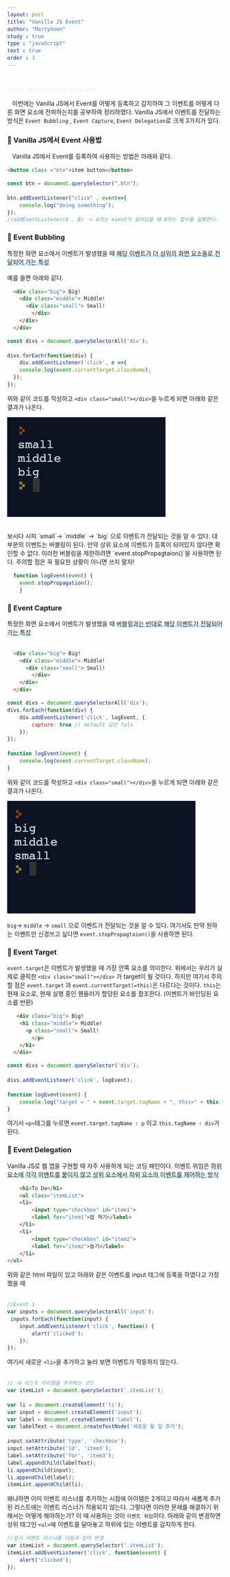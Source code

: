 ```yaml
---
layout: post
title: "Vanilla JS Event"
author: "Martyhoon"
study : true
type : "javaScript"
text : true
order : 3
---
```


<br>

<p style="font-size : 10px; color : #e9e9e9" > 아래 글은 공부하고 기억하기 위해 남겨놓는 글이다 </p>


&nbsp;&nbsp; 이번에는 Vanilla JS에서 Event를 어떻게 등록하고 감지하여 그 이벤트를 어떻게 다른 화면 요소에 전파하는지를 공부하여 정리하였다. Vanilla JS에서 이벤트를 전달하는 방식은 `Event Bubbling` , `Event Capture`, `Event Delegation`로 크게 3가지가 있다.

### &#128310; Vanilla JS에서 Event 사용법

&nbsp;&nbsp; Vanilla JS에서 Event를 등록하여 사용하는 방법은 아래와 같다.

```html
<button class ="btn">item button</button>
```

```js
const btn = document.querySelector(".btn");

btn.addEventListener("click" , event=>{
    console.log("doing something");
});
//addEventListener(A , B) -> A라는 event가 일어났을 때 B라는 함수를 실행한다.
```
### &#128310; Event Bubbling

특정한 화면 요소에서 이벤트가 발생했을 때 <span style ="border-bottom : 3px soild #be4e7f8; box-shadow : inset 0 -4px 0 #b4e7f8;">해당 이벤트가 더 상위의 화면 요소들로 전달되어 가는 특성</span>
<br><Br>
예를 들면 아래와 같다. 

```html
  <div class="big"> Big!
    <div class="middle"> Middle!
      <div class="small"> Small!
        </div>
    </div>
  </div>
```

```js
const divs = document.querySelectorAll('div');

divs.forEach(function(div) {
	div.addEventListener('click', e =>{
    console.log(event.currentTarget.className);
  });
});
```
위와 같이 코드를 작성하고 `<div class="small"></div>`을 누르게 되면 아래와 같은 결과가 나온다.

![Result](/study/2020-JS-Event/img/resultBubble.png)

 <br>
보시다 시피 `small`-> `middle` -> `big` 으로 이벤트가 전달되는 것을 알 수 있다. 대부분의 이벤트는 버블링이 된다. 만약 상위 요소에 이벤트가 등록이 되어있지 않다면 확인할 수 없다. 이러한 버블링을 제한하려면 `event.stopPropagtaion()`을 사용하면 된다. 주의할 점은 꼭 필요한 상황이 아니면 쓰지 말자! 

```js
  function logEvent(event) {
	event.stopPropagation();
    }
```


### &#128310; Event Capture

특정한 화면 요소에서 이벤트가 발생했을 때 <span style ="border-bottom : 3px soild #be4e7f8; box-shadow : inset 0 -4px 0 #b4e7f8;">버블링과는 반대로 해당 이벤트가 전달되어 가는 특성</span>

```html

  <div class="big"> Big!
    <div class="middle"> Middle!
      <div class="small"> Small!
        </div>
    </div>
  </div>

```

```js
const divs = document.querySelectorAll('div');
divs.forEach(function(div) {
	div.addEventListener('click', logEvent, {
		capture: true // default 값은 fals
	});
});

function logEvent(event) {
	console.log(event.currentTarget.className);
}
```

위와 같이 코드를 작성하고 `<div class="small"></div>`을 누르게 되면 아래와 같은 결과가 나온다.

![Result2](/study/2020-JS-Event/img/resultCapture.png)
<br>

`big`-> `middle` -> `small` 으로 이벤트가 전달되는 것을 알 수 있다. 여기서도 만약 원하는 이벤트만 신경쓰고 싶다면 `event.stopPropagtaion()`을 사용하면 된다.

### &#128310; Event Target

`event.target`은 이벤트가 발생했을 때 가장 안쪽 요소를 의미한다. 위에서는 우리가 실제로 클릭한 `<div class="small"></div>` 가 target이 될 것이다. 하지만 여기서 주의할 점은 `event.target` 과 `event.currentTarget(=this)`은 다르다는 것이다. `this`는 현재 요소로, 현재 실행 중인 핸들러가 할당된 요소를 참조한다. (이벤트가 바인딩된 요소를 반환)

```html
   <div class="big"> Big!
    <h1 class="middle"> Middle!
      <p class="small"> Small!
        </p>
    </h1>
  </div>
```

```js
const divs = document.querySelector('div');

divs.addEventListener('click', logEvent);

function logEvent(event) {
	console.log("target = " + event.target.tagName + ", this=" + this.tagName)
}
```
여기서 `<p>`태그를 누르면 `event.target.tagName : p` 이고  `this.tagName : div`가 된다.



### &#128310; Event Delegation

Vanilla JS로 웹 앱을 구현할 때 자주 사용하게 되는 코딩 패턴이다. 이벤트 위임은 <span style ="border-bottom : 3px soild #be4e7f8; box-shadow : inset 0 -4px 0 #b4e7f8;">하위 요소에 각각 이벤트를 붙이지 않고 상위 요소에서 하위 요소의 이벤트를 제어하는 방식 </span>

```html
    <h1>To Do</h1>
    <ul class="itemList">
	<li>
		<input type="checkbox" id="item1">
		<label for="item1">밥 먹기</label>
	</li>
	<li>
		<input type="checkbox" id="item2">
		<label for="item2">놀기</label>
	</li>
</ul>

```
위와 같은 html 파일이 있고 아래와 같은 이벤트를 input 태그에 등록을 하였다고 가정했을 때

```js

//Event 1
var inputs = document.querySelectorAll('input');
 inputs.forEach(function(input) {
 	input.addEventListener('click', function() {
 		alert('clicked');
	});
});

```

여기서 새로운 `<li>`을 추가하고 눌러 보면 이벤트가 작동하지 않는다.

```js

// 새 리스트 아이템을 추가하는 코드
var itemList = document.querySelector('.itemList');

var li = document.createElement('li');
var input = document.createElement('input');
var label = document.createElement('label');
var labelText = document.createTextNode('새로운 할 일 추가');

input.setAttribute('type', 'checkbox');
input.setAttribute('id', 'item3');
label.setAttribute('for', 'item3');
label.appendChild(labelText);
li.appendChild(input);
li.appendChild(label);
itemList.appendChild(li);

```

왜냐하면 이미 이벤트 리스너를 추가하는 시점에 아이템은 2개이고 따라서 새롭게 추가된 리스트에는 이벤트 리스너가 적용되지 않는다. 그렇다면 이러한 문제를 해결하기 위해서는 어떻게 해야하는가? 이 때 사용하는 것이 `이벤트 위임`이다. 아래와 같이 변경하면 상위 태그인 `<ul>`에 이벤트를 달아놓고 하위에 있는 이벤트를 감지하게 한다.

```js
//앞서 이벤트 리스너를 다음과 같이 변경
var itemList = document.querySelector('.itemList');
itemList.addEventListener('click', function(event) {
	alert('clicked');
});
```